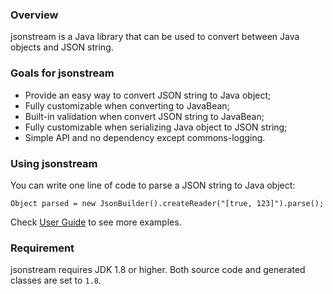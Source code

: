 ### Overview

jsonstream is a Java library that can be used to convert between Java objects and JSON string.

### Goals for jsonstream

* Provide an easy way to convert JSON string to Java object;
* Fully customizable when converting to JavaBean;
* Built-in validation when convert JSON string to JavaBean;
* Fully customizable when serializing Java object to JSON string;
* Simple API and no dependency except commons-logging.

### Using jsonstream

You can write one line of code to parse a JSON string to Java object:

```
Object parsed = new JsonBuilder().createReader("[true, 123]").parse();
```

Check [User Guide](user_guide.html) to see more examples.

### Requirement

jsonstream requires JDK 1.8 or higher. Both source code and generated classes are set to `1.8`.

